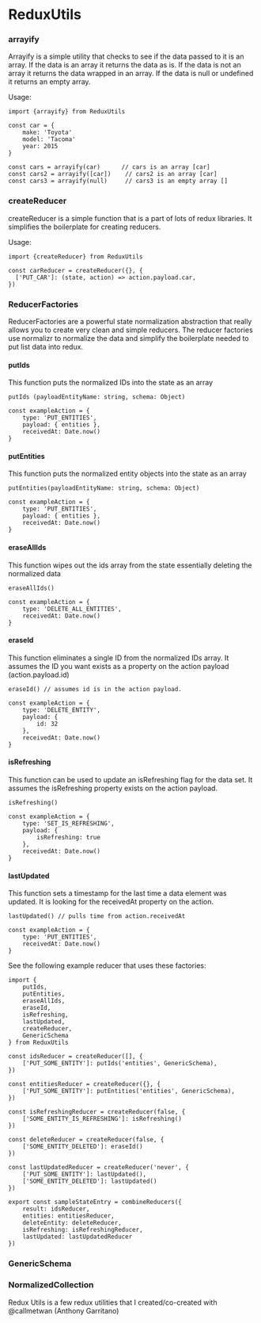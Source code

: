 # ReduxUtils

### arrayify
Arrayify is a simple utility that checks to see if the data passed to it is an array.  If the data is an array it returns the data as is.  If the data is not an array it returns the data wrapped in an array.  If the data is null or undefined it returns an empty array.

Usage: 

    import {arrayify} from ReduxUtils
    
    const car = {
        make: 'Toyota'
        model: 'Tacoma'
        year: 2015
    }

    const cars = arrayify(car)      // cars is an array [car]
    const cars2 = arrayify([car])    // cars2 is an array [car]
    const cars3 = arrayify(null)     // cars3 is an empty array []
       

### createReducer
createReducer is a simple function that is a part of lots of redux libraries.  It simplifies the boilerplate for creating reducers.

Usage:

    import {createReducer} from ReduxUtils
    
    const carReducer = createReducer({}, {
      ['PUT_CAR']: (state, action) => action.payload.car,
    })


### ReducerFactories
ReducerFactories are a powerful state normalization abstraction that really allows you to create very clean and simple reducers.  The reducer factories use normalizr to normalize the data and simplify the boilerplate needed to put list data into redux.


#### putIds
This function puts the normalized IDs into the state as an array

    putIds (payloadEntityName: string, schema: Object)
    
    const exampleAction = {
        type: 'PUT_ENTITIES',
        payload: { entities },
        receivedAt: Date.now()
    }
   
#### putEntities
This function puts the normalized entity objects into the state as an array

    putEntities(payloadEntityName: string, schema: Object)
    
    const exampleAction = {
        type: 'PUT_ENTITIES',
        payload: { entities },
        receivedAt: Date.now()
    }
   
#### eraseAllIds
This function wipes out the ids array from the state essentially deleting the normalized data
    
    eraseAllIds()
    
    const exampleAction = {
        type: 'DELETE_ALL_ENTITIES',
        receivedAt: Date.now()
    }
        
#### eraseId
This function eliminates a single ID from the normalized IDs array.  It assumes the ID you want exists as a property on the action payload (action.payload.id)
    
    eraseId() // assumes id is in the action payload.
    
    const exampleAction = {
        type: 'DELETE_ENTITY',
        payload: { 
            id: 32 
        },
        receivedAt: Date.now()
    }
  
#### isRefreshing
This function can be used to update an isRefreshing flag for the data set.  It assumes the isRefreshing property exists on the action payload.
    
    isRefreshing()
    
    const exampleAction = {
        type: 'SET_IS_REFRESHING',
        payload: { 
            isRefreshing: true 
        },
        receivedAt: Date.now()
    }
    
#### lastUpdated
This function sets a timestamp for the last time a data element was updated.  It is looking for the receivedAt property on the action.
   
    lastUpdated() // pulls time from action.receivedAt
    
    const exampleAction = {
        type: 'PUT_ENTITIES',
        receivedAt: Date.now()
    }

See the following example reducer that uses these factories:

    import { 
        putIds,
        putEntities, 
        eraseAllIds, 
        eraseId, 
        isRefreshing, 
        lastUpdated, 
        createReducer,
        GenericSchema
    } from ReduxUtils
    
    const idsReducer = createReducer([], {
        ['PUT_SOME_ENTITY']: putIds('entities', GenericSchema),
    })
    
    const entitiesReducer = createReducer({}, {
        ['PUT_SOME_ENTITY']: putEntities('entities', GenericSchema),
    })
    
    const isRefreshingReducer = createReducer(false, {
        ['SOME_ENTITY_IS_REFRESHING']: isRefreshing()
    })
    
    const deleteReducer = createReducer(false, {
        ['SOME_ENTITY_DELETED']: eraseId()
    })
    
    const lastUpdatedReducer = createReducer('never', {
        ['PUT_SOME_ENTITY']: lastUpdated(),
        ['SOME_ENTITY_DELETED']: lastUpdated()
    })
    
    export const sampleStateEntry = combineReducers({
        result: idsReducer,
        entities: entitiesReducer,
        deleteEntity: deleteReducer,
        isRefreshing: isRefreshingReducer,
        lastUpdated: lastUpdatedReducer
    })
    

### GenericSchema

### NormalizedCollection



Redux Utils is a few redux utilities that I created/co-created with @callmetwan (Anthony Garritano)

